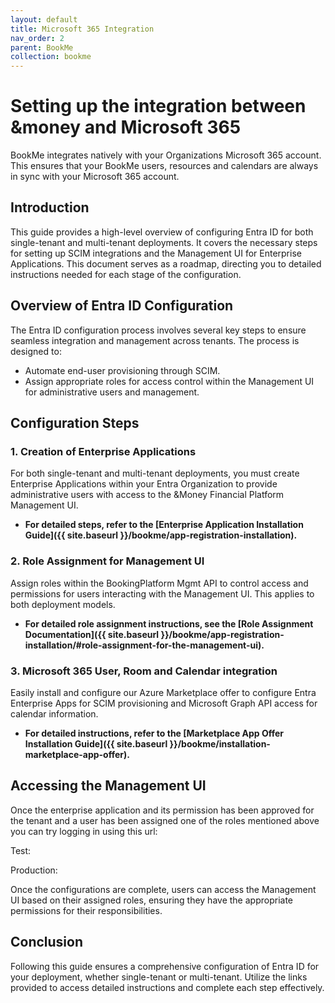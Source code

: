 ```yaml
---
layout: default
title: Microsoft 365 Integration
nav_order: 2
parent: BookMe
collection: bookme
---
```


# Setting up the integration between &money and Microsoft 365

BookMe integrates natively with your Organizations Microsoft 365 account. This ensures that your BookMe users, resources and calendars are always in sync with your Microsoft 365 account.

## Introduction

This guide provides a high-level overview of configuring Entra ID for both single-tenant and multi-tenant deployments. It covers the necessary steps for setting up SCIM integrations and the Management UI for Enterprise Applications. This document serves as a roadmap, directing you to detailed instructions needed for each stage of the configuration.

## Overview of Entra ID Configuration

The Entra ID configuration process involves several key steps to ensure seamless integration and management across tenants. The process is designed to:

- Automate end-user provisioning through SCIM.
- Assign appropriate roles for access control within the Management UI for administrative users and management.

## Configuration Steps

### 1. Creation of Enterprise Applications

For both single-tenant and multi-tenant deployments, you must create Enterprise Applications within your Entra Organization to provide administrative users with access to the &Money Financial Platform Management UI.

- **For detailed steps, refer to the [Enterprise Application Installation Guide]({{ site.baseurl }}/bookme/app-registration-installation).**

### 2. Role Assignment for Management UI

Assign roles within the BookingPlatform Mgmt API to control access and permissions for users interacting with the Management UI. This applies to both deployment models.

- **For detailed role assignment instructions, see the [Role Assignment Documentation]({{ site.baseurl }}/bookme/app-registration-installation/#role-assignment-for-the-management-ui).**

### 3. Microsoft 365 User, Room and Calendar integration

Easily install and configure our Azure Marketplace offer to configure Entra Enterprise Apps for SCIM provisioning and Microsoft Graph API access for calendar information.

- **For detailed instructions, refer to the [Marketplace App Offer Installation Guide]({{ site.baseurl }}/bookme/installation-marketplace-app-offer).**

## Accessing the Management UI

Once the enterprise application and its permission has been approved for the tenant and a user has been assigned one of
the roles mentioned above you can try logging in using this url:

Test: [](https://self.test-env.booking.andmoney.dk/)

Production: [](https://self.booking.andmoney.dk/)

Once the configurations are complete, users can access the Management UI based on their assigned roles, ensuring they have the appropriate permissions for their responsibilities.

## Conclusion

Following this guide ensures a comprehensive configuration of Entra ID for your deployment, whether single-tenant or multi-tenant. Utilize the links provided to access detailed instructions and complete each step effectively.
